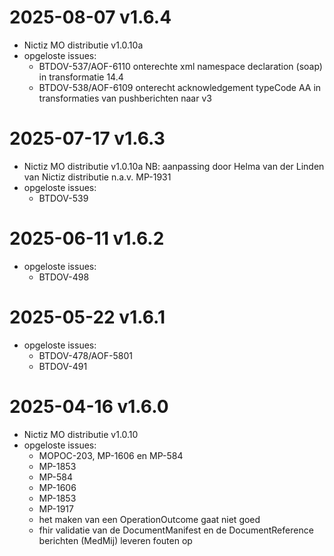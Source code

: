 # 2025-08-07 v1.6.4

- Nictiz MO distributie v1.0.10a
- opgeloste issues:
  - BTDOV-537/AOF-6110 onterechte xml namespace declaration (soap) in transformatie 14.4
  - BTDOV-538/AOF-6109 onterecht acknowledgement typeCode AA in transformaties van pushberichten naar v3

# 2025-07-17 v1.6.3

- Nictiz MO distributie v1.0.10a
  NB: aanpassing door Helma van der Linden van Nictiz distributie n.a.v. MP-1931
- opgeloste issues:
  - BTDOV-539

# 2025-06-11 v1.6.2 

- opgeloste issues:
  - BTDOV-498
  
# 2025-05-22 v1.6.1

- opgeloste issues:
  - BTDOV-478/AOF-5801
  - BTDOV-491

# 2025-04-16 v1.6.0

- Nictiz MO distributie v1.0.10
- opgeloste issues:
  - MOPOC-203, MP-1606 en MP-584
  - MP-1853
  - MP-584
  - MP-1606
  - MP-1853
  - MP-1917
  - het maken van een OperationOutcome gaat niet goed
  - fhir validatie van de DocumentManifest en de DocumentReference berichten (MedMij) leveren fouten op

